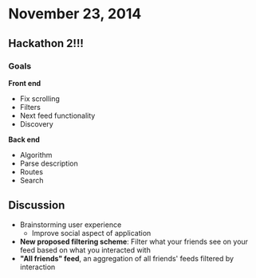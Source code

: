 # November 23, 2014

## Hackathon 2!!!

### Goals
**Front end**
* Fix scrolling
* Filters
* Next feed functionality
* Discovery

**Back end**
* Algorithm
* Parse description
* Routes
* Search

## Discussion
* Brainstorming user experience
  * Improve social aspect of application
* __New proposed filtering scheme__: Filter what your friends see on your feed based on what you interacted with
* __"All friends" feed__, an aggregation of all friends' feeds filtered by interaction

